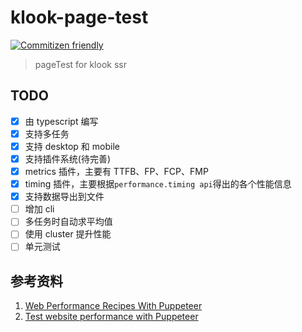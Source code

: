 # klook-page-test

[![Commitizen friendly](https://img.shields.io/badge/commitizen-friendly-brightgreen.svg)](http://commitizen.github.io/cz-cli/)

> pageTest for klook ssr

## TODO

- [x] 由 typescript 编写
- [x] 支持多任务
- [x] 支持 desktop 和 mobile
- [x] 支持插件系统(待完善)
- [x] metrics 插件，主要有 TTFB、FP、FCP、FMP
- [x] timing 插件，主要根据```performance.timing api```得出的各个性能信息
- [x] 支持数据导出到文件
- [ ] 增加 cli
- [ ] 多任务时自动求平均值
- [ ] 使用 cluster 提升性能
- [ ] 单元测试

## 参考资料

1. [Web Performance Recipes With Puppeteer](https://addyosmani.com/blog/puppeteer-recipes/#performance-observer-lcp)
2. [Test website performance with Puppeteer](https://michaljanaszek.com/blog/test-website-performance-with-puppeteer/#firstMeaningfulPaint)
